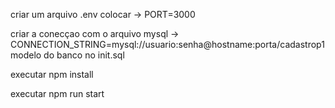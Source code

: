 criar um arquivo .env
colocar -> PORT=3000

criar a conecçao com o arquivo mysql -> CONNECTION_STRING=mysql://usuario:senha@hostname:porta/cadastrop1
modelo do banco no init.sql

executar npm install 

executar npm run start
